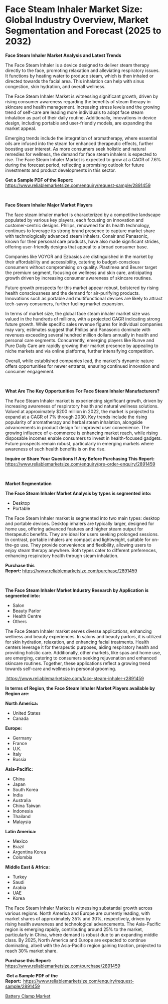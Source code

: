 <p><h1>Face Steam Inhaler Market Size: Global Industry Overview, Market Segmentation and Forecast (2025 to 2032)</h1></p><p><strong>Face Steam Inhaler Market Analysis and Latest Trends</strong></p>
<p><p>The Face Steam Inhaler is a device designed to deliver steam therapy directly to the face, promoting relaxation and alleviating respiratory issues. It functions by heating water to produce steam, which is then inhaled or directed towards the facial area. This inhalation can help with sinus congestion, skin hydration, and overall wellness.</p><p>The Face Steam Inhaler Market is witnessing significant growth, driven by rising consumer awareness regarding the benefits of steam therapy in skincare and health management. Increasing stress levels and the growing trend of self-care are leading more individuals to adopt face steam inhalation as part of their daily routine. Additionally, innovations in device design, including portable and user-friendly models, are expanding the market appeal.</p><p>Emerging trends include the integration of aromatherapy, where essential oils are infused into the steam for enhanced therapeutic effects, further boosting user interest. As more consumers seek holistic and natural remedies for wellness, the demand for face steam inhalers is expected to rise. The Face Steam Inhaler Market is expected to grow at a CAGR of 7.6% during the forecast period, reflecting a promising outlook for future investments and product developments in this sector.</p></p>
<p><strong>Get a Sample PDF of the Report:&nbsp;</strong> <a href="https://www.reliablemarketsize.com/enquiry/request-sample/2891459?utm_campaign=3456&utm_medium=2&utm_source=Github&utm_content=ia&utm_term=14032025&utm_id=face-steam-inhaler">https://www.reliablemarketsize.com/enquiry/request-sample/2891459</a></p>
<p>&nbsp;</p>
<p><strong>Face Steam Inhaler Major Market Players</strong></p>
<p><p>The face steam inhaler market is characterized by a competitive landscape populated by various key players, each focusing on innovation and customer-centric designs. Philips, renowned for its health technology, continues to leverage its strong brand presence to capture market share with technologically advanced steam inhalers. Conair and Panasonic, known for their personal care products, have also made significant strides, offering user-friendly designs that appeal to a broad consumer base.</p><p>Companies like VOYOR and Ezbasics are distinguished in the market by their affordability and accessibility, catering to budget-conscious consumers without compromising on quality. Plastimea and Beurer target the premium segment, focusing on wellness and skin care, anticipating growth driven by increasing consumer awareness of skincare routines.</p><p>Future growth prospects for this market appear robust, bolstered by rising health consciousness and the demand for air-purifying products. Innovations such as portable and multifunctional devices are likely to attract tech-savvy consumers, further fueling market expansion. </p><p>In terms of market size, the global face steam inhaler market size was valued in the hundreds of millions, with a projected CAGR indicating strong future growth. While specific sales revenue figures for individual companies may vary, estimates suggest that Philips and Panasonic dominate with revenues exceeding several hundred million dollars annually in health and personal care segments. Concurrently, emerging players like Runve and Pure Daily Care are rapidly growing their market presence by appealing to niche markets and via online platforms, further intensifying competition.</p><p>Overall, while established companies lead, the market's dynamic nature offers opportunities for newer entrants, ensuring continued innovation and consumer engagement.</p></p>
<p>&nbsp;</p>
<p><strong>What Are The Key Opportunities For Face Steam Inhaler Manufacturers?</strong></p>
<p><p>The Face Steam Inhaler market is experiencing significant growth, driven by increasing awareness of respiratory health and natural wellness solutions. Valued at approximately $200 million in 2022, the market is projected to expand at a CAGR of 7% through 2030. Key trends include the rising popularity of aromatherapy and herbal steam inhalation, alongside advancements in product design for improved user convenience. The growing influence of e-commerce is enhancing market reach, while rising disposable incomes enable consumers to invest in health-focused gadgets. Future prospects remain robust, particularly in emerging markets where awareness of such health benefits is on the rise.</p></p>
<p><strong>Inquire or Share Your Questions If Any Before Purchasing This Report:</strong> <a href="https://www.reliablemarketsize.com/enquiry/pre-order-enquiry/2891459?utm_campaign=3456&utm_medium=2&utm_source=Github&utm_content=ia&utm_term=14032025&utm_id=face-steam-inhaler">https://www.reliablemarketsize.com/enquiry/pre-order-enquiry/2891459</a></p>
<p>&nbsp;</p>
<p><strong>Market Segmentation</strong></p>
<p><strong>The Face Steam Inhaler Market Analysis by types is segmented into:</strong></p>
<p><ul><li>Desktop</li><li>Portable</li></ul></p>
<p><p>The Face Steam Inhaler market is segmented into two main types: desktop and portable devices. Desktop inhalers are typically larger, designed for home use, offering advanced features and higher steam output for therapeutic benefits. They are ideal for users seeking prolonged sessions. In contrast, portable inhalers are compact and lightweight, suitable for on-the-go use. They provide convenience and flexibility, allowing users to enjoy steam therapy anywhere. Both types cater to different preferences, enhancing respiratory health through steam inhalation.</p></p>
<p><strong>Purchase this Report:&nbsp;</strong><a href="https://www.reliablemarketsize.com/purchase/2891459?utm_campaign=3456&utm_medium=2&utm_source=Github&utm_content=ia&utm_term=14032025&utm_id=face-steam-inhaler">https://www.reliablemarketsize.com/purchase/2891459</a></p>
<p>&nbsp;</p>
<p><strong>The Face Steam Inhaler Market Industry Research by Application is segmented into:</strong></p>
<p><ul><li>Salon</li><li>Beauty Parlor</li><li>Health Centre</li><li>Others</li></ul></p>
<p><p>The Face Steam Inhaler market serves diverse applications, enhancing wellness and beauty experiences. In salons and beauty parlors, it is utilized for skin hydration, relaxation, and enhancing facial treatments. Health centers leverage it for therapeutic purposes, aiding respiratory health and providing holistic care. Additionally, other markets, like spas and home use, are emerging, catering to consumers seeking rejuvenation and enhanced skincare routines. Together, these applications reflect a growing trend towards self-care and wellness in personal grooming.</p></p>
<p><a href="https://www.reliablemarketsize.com/face-steam-inhaler-r2891459?utm_campaign=3456&utm_medium=2&utm_source=Github&utm_content=ia&utm_term=14032025&utm_id=face-steam-inhaler">&nbsp;https://www.reliablemarketsize.com/face-steam-inhaler-r2891459</a></p>
<p><strong>In terms of Region, the Face Steam Inhaler Market Players available by Region are:</strong></p>
<p>
    <p> <strong> North America: </strong>
        <ul>
            <li>United States</li>
            <li>Canada</li>
        </ul>
        </p> 
    <p> <strong> Europe: </strong>
        <ul>
            <li>Germany</li>
            <li>France</li>
            <li>U.K.</li>
            <li>Italy</li>
            <li>Russia</li>
        </ul>
        </p> 
    <p> <strong> Asia-Pacific: </strong>
        <ul>
            <li>China</li>
            <li>Japan</li>
            <li>South Korea</li>
            <li>India</li>
            <li>Australia</li>
            <li>China Taiwan</li>
            <li>Indonesia</li>
            <li>Thailand</li>
            <li>Malaysia</li>
        </ul>
        </p> 
    <p> <strong> Latin America: </strong>
        <ul>
            <li>Mexico</li>
            <li>Brazil</li>
            <li>Argentina Korea</li>
            <li>Colombia</li>
        </ul>
        </p> 
    <p> <strong> Middle East & Africa: </strong>
        <ul>
            <li>Turkey</li>
            <li>Saudi</li>
            <li>Arabia</li>
            <li>UAE</li>
            <li>Korea</li>
        </ul>
    </p>
    </p>
<p><p>The Face Steam Inhaler Market is witnessing substantial growth across various regions. North America and Europe are currently leading, with market shares of approximately 35% and 30%, respectively, driven by rising health awareness and technological advancements. The Asia-Pacific region is emerging rapidly, contributing around 25% to the market, particularly in China, where demand is robust due to an expanding middle class. By 2025, North America and Europe are expected to continue dominating, albeit with the Asia-Pacific region gaining traction, projected to reach 30% market share.</p></p>
<p><strong>Purchase this Report: </strong><a href="https://www.reliablemarketsize.com/purchase/2891459?utm_campaign=3456&utm_medium=2&utm_source=Github&utm_content=ia&utm_term=14032025&utm_id=face-steam-inhaler">https://www.reliablemarketsize.com/purchase/2891459</a></p>
<p>&nbsp;<strong>Get a Sample PDF of the Report:&nbsp;&nbsp;</strong><a href="https://www.reliablemarketsize.com/enquiry/request-sample/2891459?utm_campaign=3456&utm_medium=2&utm_source=Github&utm_content=ia&utm_term=14032025&utm_id=face-steam-inhaler">https://www.reliablemarketsize.com/enquiry/request-sample/2891459</a></p>
<p><strong></strong></p>
<p><p><a href="https://github.com/leijavaagexo/Market-Research-Report-List-1/blob/main/battery-clamp-market.md?utm_campaign=3456&utm_medium=2&utm_source=Github&utm_content=ia&utm_term=14032025&utm_id=face-steam-inhaler">Battery Clamp Market</a></p></p>